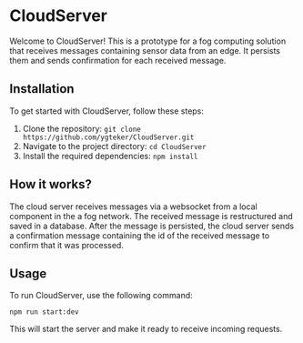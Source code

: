 # CloudServer

Welcome to CloudServer! This is a prototype for a fog computing solution that receives messages containing sensor data from an edge. It persists them and sends confirmation for each received message.

## Installation

To get started with CloudServer, follow these steps:

1. Clone the repository: `git clone https://github.com/ygteker/CloudServer.git`
2. Navigate to the project directory: `cd CloudServer`
3. Install the required dependencies: `npm install`

## How it works?

The cloud server receives messages via a websocket from a local component in the a fog network. The received message is restructured and saved in a database. After the message is persisted, the cloud server sends a confirmation message containing the id of the received message to confirm that it was processed.

## Usage

To run CloudServer, use the following command:

```
npm run start:dev
```

This will start the server and make it ready to receive incoming requests.
